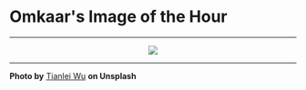 # Omkaar's Image of the Hour

---

<div align="center">

<a href="https://unsplash.com/photos/a-cat-peeks-out-from-inside-a-container-g5o6T-PWT3g">
  <img src="https://images.unsplash.com/photo-1752866109925-fa5821c5053d?crop=entropy&cs=tinysrgb&fit=max&fm=jpg&ixid=M3w3NjA2Nzh8MHwxfHJhbmRvbXx8fHx8fHx8fDE3NTQ0NzQ0MDB8&ixlib=rb-4.1.0&q=80&w=1080" style="max-width:100%; height:auto;">
</a>



</div>

---

**Photo by** [Tianlei Wu](https://unsplash.com/@wutianlei) **on Unsplash**
